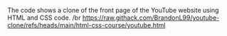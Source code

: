 The code shows a clone of the front page of the YouTube website using HTML and CSS code.
/br
https://raw.githack.com/BrandonL99/youtube-clone/refs/heads/main/html-css-course/youtube.html

